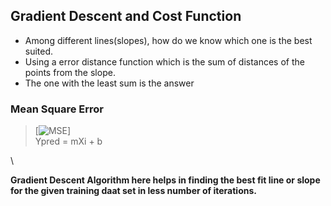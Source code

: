## Gradient Descent and Cost Function

* Among different lines(slopes), how do we know which one is the best suited.
* Using a error distance function which is the sum of distances of the points from the slope. 
* The one with the least sum is the answer

### Mean Square Error

> [![MSE](/images/MSE.png)]
\
> Ypred = mXi + b

\

**Gradient Descent Algorithm here helps in finding the best fit line or slope for the given training daat set in less number of iterations.**
